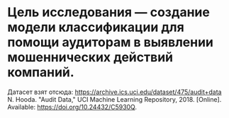 # Цель исследования — создание модели классификации для помощи аудиторам в выявлении мошеннических действий компаний. 
Датасет взят отсюда:  https://archive.ics.uci.edu/dataset/475/audit+data  
N. Hooda. "Audit Data," UCI Machine Learning Repository, 2018. [Online]. Available: https://doi.org/10.24432/C5930Q.
